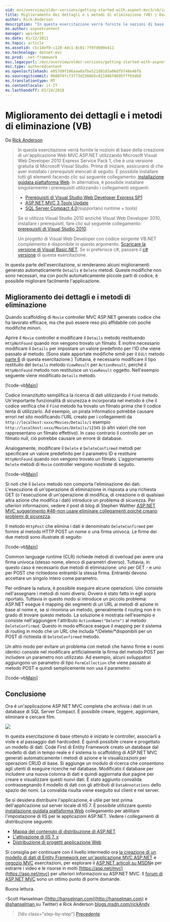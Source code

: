 ```yaml
---
uid: mvc/overview/older-versions/getting-started-with-aspnet-mvc3/vb/improving-the-details-and-delete-methods
title: Miglioramento dei dettagli e i metodi di eliminazione (VB) | Documenti Microsoft
author: Rick-Anderson
description: "In questa esercitazione verrà fornite le nozioni di base della creazione di un'applicazione Web MVC ASP.NET utilizzando Microsoft Visual Web Developer 2010 Express Service Pack 1, ovvero..."
ms.author: aspnetcontent
manager: wpickett
ms.date: 01/12/2011
ms.topic: article
ms.assetid: c5c14ef0-c128-4dc1-8c01-7f0fdb09e411
ms.technology: dotnet-mvc
ms.prod: .net-framework
msc.legacyurl: /mvc/overview/older-versions/getting-started-with-aspnet-mvc3/vb/improving-the-details-and-delete-methods
msc.type: authoredcontent
ms.openlocfilehash: e057d9f106aaa8afbe521d8185a06dfbf48e46fb
ms.sourcegitcommit: 060879fcf3f73d2366b5c811986f8695fff65db8
ms.translationtype: MT
ms.contentlocale: it-IT
ms.lasthandoff: 01/24/2018
---
```

<a name="improving-the-details-and-delete-methods-vb"></a>Miglioramento dei dettagli e i metodi di eliminazione (VB)
====================
Da [Rick Anderson](https://github.com/Rick-Anderson)

> In questa esercitazione verrà fornite le nozioni di base della creazione di un'applicazione Web MVC ASP.NET utilizzando Microsoft Visual Web Developer 2010 Express Service Pack 1, che è una versione gratuita di Microsoft Visual Studio. Prima di iniziare, assicurarsi di che aver installato i prerequisiti elencati di seguito. È possibile installare tutti gli elementi facendo clic sul seguente collegamento: [installazione guidata piattaforma Web](https://www.microsoft.com/web/gallery/install.aspx?appid=VWD2010SP1Pack). In alternativa, è possibile installare singolarmente i prerequisiti utilizzando i collegamenti seguenti:
> 
> - [Prerequisiti di Visual Studio Web Developer Express SP1](https://www.microsoft.com/web/gallery/install.aspx?appid=VWD2010SP1Pack)
> - [ASP.NET MVC 3 Tools Update](https://www.microsoft.com/web/gallery/install.aspx?appsxml=&amp;appid=MVC3)
> - [SQL Server Compact 4.0](https://www.microsoft.com/web/gallery/install.aspx?appid=SQLCE;SQLCEVSTools_4_0)(supportano runtime + tools)
> 
> Se si utilizza Visual Studio 2010 anziché Visual Web Developer 2010, installare i prerequisiti, fare clic sul seguente collegamento: [prerequisiti di Visual Studio 2010](https://www.microsoft.com/web/gallery/install.aspx?appsxml=&amp;appid=VS2010SP1Pack).
> 
> Un progetto di Visual Web Developer con codice sorgente VB.NET complemento è disponibile in questo argomento. [Scaricare la versione di Visual Basic.NET](https://code.msdn.microsoft.com/Introduction-to-MVC-3-10d1b098). Se si preferisce c#, passare il [c# versione](../cs/improving-the-details-and-delete-methods.md) di questa esercitazione.


In questa parte dell'esercitazione, si renderanno alcuni miglioramenti generato automaticamente `Details` e `Delete` metodi. Queste modifiche non sono necessari, ma con pochi automaticamente piccole parti di codice, è possibile migliorare facilmente l'applicazione.

## <a name="improving-the-details-and-delete-methods"></a>Miglioramento dei dettagli e i metodi di eliminazione

Quando scaffolding di `Movie` controller MVC ASP.NET generato codice che ha lavorato efficace, ma che può essere reso più affidabile con poche modifiche minori.

Aprire il `Movie` controller e modificare il `Details` metodo restituendo `HttpNotFound` quando non vengono trovato un filmato. È inoltre necessario modificare il `Details` per impostare un valore predefinito per l'ID che viene passato al metodo. (Sono state apportate modifiche simili per il `Edit` metodo [parte 6](examining-the-edit-methods-and-edit-view.md) di questa esercitazione.) Tuttavia, è necessario modificare il tipo restituito del `Details` metodo `ViewResult` per `ActionResult`, perché il `HttpNotFound` metodo non restituisce un `ViewResult` oggetto. Nell'esempio seguente viene modificato `Details` metodo.

[!code-vb[Main](improving-the-details-and-delete-methods/samples/sample1.vb)]

Codice innanzitutto semplifica la ricerca di dati utilizzando il `Find` metodo. Un'importante funzionalità di sicurezza è incorporata nel metodo è che il codice verifica che il `Find` metodo ha trovato un filmato prima che il codice tenta di utilizzarlo. Ad esempio, un pirata informatico potrebbe causare errori nel sito modificando l'URL creato per i collegamenti da `http://localhost:xxxx/Movies/Details/1` esempio `http://localhost:xxxx/Movies/Details/12345` (o altri valori che non rappresentano un filmato effettivo). In caso contrario il controllo per un filmato null, ciò potrebbe causare un errore di database.

Analogamente, modificare il `Delete` e `DeleteConfirmed` metodi per specificare un valore predefinito per il parametro ID e restituire `HttpNotFound` quando non vengono trovato un filmato. L'aggiornamento `Delete` metodi di `Movie` controller vengono mostrate di seguito.

[!code-vb[Main](improving-the-details-and-delete-methods/samples/sample2.vb)]

Si noti che il `Delete` metodo non comporta l'eliminazione dei dati. L'esecuzione di un'operazione di eliminazione in risposta a una richiesta GET (o l'esecuzione di un'operazione di modifica, di creazione o di qualsiasi altra azione che modifica i dati) introduce un problema di sicurezza. Per ulteriori informazioni, vedere il post di blog di Stephen Walther [ASP.NET MVC suggerimento #46-non usare eliminare collegamenti poiché creano problemi di sicurezza](http://stephenwalther.com/blog/archive/2009/01/21/asp.net-mvc-tip-46-ndash-donrsquot-use-delete-links-because.aspx).

Il metodo `HttpPost` che elimina i dati è denominato `DeleteConfirmed` per fornire al metodo HTTP POST un nome o una firma univoca. Le firme dei due metodi sono illustrate di seguito:

[!code-vb[Main](improving-the-details-and-delete-methods/samples/sample3.vb)]

Common language runtime (CLR) richiede metodi di overload per avere una firma univoca (stesso nome, elenco di parametri diverso). Tuttavia, in questo caso è necessario due metodi di eliminazione: uno per GET - e uno per POST che richiedono entrambi la stessa firma. Entrambi devono accettare un singolo intero come parametro.

Per ordinare la natura, è possibile eseguire alcune operazioni. Uno consiste nell'assegnare i metodi di nomi diversi. Ovvero è stato fatto in egli sopra riportato. Tuttavia in questo modo si introduce un piccolo problema: ASP.NET esegue il mapping dei segmenti di un URL ai metodi di azione in base al nome e, se si rinomina un metodo, generalmente il routing non è in grado di trovare questo metodo. La soluzione è mostrata nell'esempio e consiste nell'aggiungere l'attributo `ActionName("Delete")` al metodo `DeleteConfirmed`. Questo in modo efficace esegue il mapping per il sistema di routing in modo che un URL che includa */Delete/*disponibili per un POST di richiesta di `DeleteConfirmed` metodo.

Un altro modo per evitare un problema con metodi che hanno firme e i nomi identici consiste nel modificare artificialmente la firma del metodo POST per includere un parametro non utilizzato. Ad esempio, alcuni sviluppatori aggiungono un parametro di tipo `FormCollection` che viene passato al metodo POST e quindi semplicemente non usa il parametro:

[!code-vb[Main](improving-the-details-and-delete-methods/samples/sample4.vb)]

## <a name="wrapping-up"></a>Conclusione

Ora è un'applicazione ASP.NET MVC completa che archivia i dati in un database di SQL Server Compact. È possibile creare, leggere, aggiornare, eliminare e cercare film.

![](improving-the-details-and-delete-methods/_static/image1.png)

In questa esercitazione di base ottenuto è iniziato le controller, associarli a viste e al passaggio dati hardcoded. È quindi possibile creare e progettato un modello di dati. Code First di Entity Framework creato un database dal modello di dati in tempo reale e il sistema lo scaffolding di ASP.NET MVC generati automaticamente i metodi di azione e le visualizzazioni per operazioni CRUD di base. Si aggiunge un modulo di ricerca che consentono agli utenti di eseguire ricerche nel database. Modificato il database per includere una nuova colonna di dati e quindi aggiornata due pagine per creare e visualizzare questi nuovi dati. È stato aggiunto convalida contrassegnando il modello di dati con gli attributi di `DataAnnotations` dello spazio dei nomi. La convalida risulta viene eseguito sul client e nel server.

Se si desidera distribuire l'applicazione, è utile per test prima dell'applicazione sul server locale di IIS 7. È possibile utilizzare questo [installazione guidata piattaforma Web](https://www.microsoft.com/web/gallery/install.aspx?appsxml=&amp;appid=ASPNET;) collegamento per abilitare l'impostazione di IIS per le applicazioni ASP.NET. Vedere i collegamenti di distribuzione seguenti:

- [Mappa del contenuto di distribuzione di ASP.NET](https://msdn.microsoft.com/library/dd394698.aspx)
- [L'attivazione di IIS 7. x](https://blogs.msdn.com/b/rickandy/archive/2011/03/14/enabling-iis-7-x-on-windows-7-vista-sp1-windows-2008-windows-2008-r2.aspx)
- [Distribuzione di progetti applicazione Web](https://msdn.microsoft.com/library/dd394698.aspx)

Si consiglia per continuare con il livello intermedio ora [la creazione di un modello di dati di Entity Framework per un'applicazione MVC ASP.NET](../../../getting-started/getting-started-with-ef-using-mvc/creating-an-entity-framework-data-model-for-an-asp-net-mvc-application.md) e [negozio MVC](../../mvc-music-store/mvc-music-store-part-1.md) esercitazioni, per esplorare il [ASP.NET articoli su MSDN](https://msdn.microsoft.com/library/gg416514(VS.98).aspx)e per estrarre i video e le risorse in molti [https://asp.net/mvc](https://asp.net/mvc) per ulteriori informazioni su ASP.NET MVC. Il [forum di ASP.NET MVC](https://forums.asp.net/1146.aspx) sono un ottimo punto di porre domande.

Buona lettura.

-Scott Hanselman ([http://hanselman.com](http://hanselman.com) e [ @shanselman ](http://twitter.com/shanselman) su Twitter) e Rick Anderson [blogs.msdn.com/rickAndy](https://blogs.msdn.com/rickAndy)

>[!div class="step-by-step"]
[Precedente](adding-validation-to-the-model.md)
